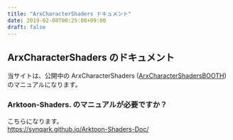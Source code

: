 ```yaml
---
title: "ArxCharacterShaders ドキュメント"
date: 2019-02-08T00:25:08+09:00
draft: false
---
```

## ArxCharacterShaders のドキュメント
当サイトは、公開中の ArxCharacterShaders ([ArxCharacterShadersBOOTH](https://booth.pm/ja/items/2493539)) のマニュアルになります。

### Arktoon-Shaders. のマニュアルが必要ですか？
こちらになります。  
https://synqark.github.io/Arktoon-Shaders-Doc/